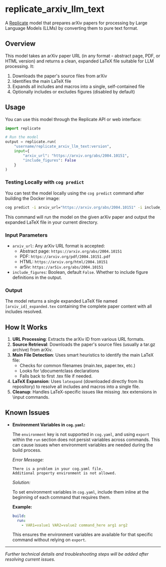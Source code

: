 # replicate_arxiv_llm_text

A [Replicate](https://replicate.com) model that prepares arXiv papers for processing by Large Language Models (LLMs) by converting them to pure text format.

## Overview

This model takes an arXiv paper URL (in any format - abstract page, PDF, or HTML version) and returns a clean, expanded LaTeX file suitable for LLM processing. It:

1. Downloads the paper's source files from arXiv
2. Identifies the main LaTeX file
3. Expands all includes and macros into a single, self-contained file
4. Optionally includes or excludes figures (disabled by default)

## Usage

You can use this model through the Replicate API or web interface:

```python
import replicate

# Run the model
output = replicate.run(
    "username/replicate_arxiv_llm_text:version",
    input={
        "arxiv_url": "https://arxiv.org/abs/2004.10151",
        "include_figures": False
    }
)
```

### Testing Locally with `cog predict`

You can test the model locally using the `cog predict` command after building the Docker image:

```bash
cog predict -i arxiv_url="https://arxiv.org/abs/2004.10151" -i include_figures=false
```

This command will run the model on the given arXiv paper and output the expanded LaTeX file in your current directory.

### Input Parameters

- `arxiv_url`: Any arXiv URL format is accepted:
  - Abstract page: `https://arxiv.org/abs/2004.10151`
  - PDF: `https://arxiv.org/pdf/2004.10151.pdf`
  - HTML: `https://arxiv.org/html/2004.10151`
  - ar5iv: `https://ar5iv.org/abs/2004.10151`
- `include_figures`: Boolean, default `False`. Whether to include figure definitions in the output.

### Output

The model returns a single expanded LaTeX file named `[arxiv_id]_expanded.tex` containing the complete paper content with all includes resolved.

## How It Works

1. **URL Processing**: Extracts the arXiv ID from various URL formats.
2. **Source Retrieval**: Downloads the paper's source files (usually a tar.gz archive) from arXiv.
3. **Main File Detection**: Uses smart heuristics to identify the main LaTeX file:
   - Checks for common filenames (main.tex, paper.tex, etc.)
   - Looks for \documentclass declarations
   - Falls back to first .tex file if needed.
4. **LaTeX Expansion**: Uses `latexpand` (downloaded directly from its repository) to resolve all includes and macros into a single file.
5. **Cleanup**: Handles LaTeX-specific issues like missing .tex extensions in \input commands.

## Known Issues

- **Environment Variables in `cog.yaml`:**

  The `environment` key is not supported in `cog.yaml`, and using `export` within the `run` section does not persist variables across commands. This can cause issues when environment variables are needed during the build process.

  *Error Message:*

  ```
  There is a problem in your cog.yaml file.
  Additional property environment is not allowed.
  ```

  *Solution:*

  To set environment variables in `cog.yaml`, include them inline at the beginning of each command that requires them.

  **Example:**

  ```yaml
  build:
    run:
      - VAR1=value1 VAR2=value2 command_here arg1 arg2
  ```

  This ensures the environment variables are available for that specific command without relying on `export`.

---

*Further technical details and troubleshooting steps will be added after resolving current issues.*
